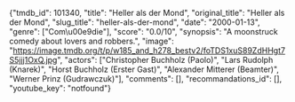 {"tmdb_id": 101340, "title": "Heller als der Mond", "original_title": "Heller als der Mond", "slug_title": "heller-als-der-mond", "date": "2000-01-13", "genre": ["Com\u00e9die"], "score": "0.0/10", "synopsis": "A moonstruck comedy about lovers and robbers.", "image": "https://image.tmdb.org/t/p/w185_and_h278_bestv2/foTDS1xuS89ZdHHgt7S5jjj1OxQ.jpg", "actors": ["Christopher Buchholz (Paolo)", "Lars Rudolph (Knarek)", "Horst Buchholz (Erster Gast)", "Alexander Mitterer (Beamter)", "Werner Prinz (Gudrawczuk)"], "comments": [], "recommandations_id": [], "youtube_key": "notfound"}
